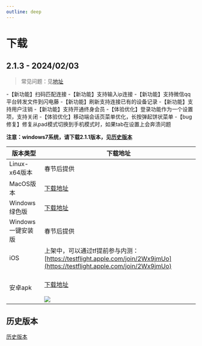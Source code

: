 ```yaml
---
outline: deep
---
```


# 下载

## 2.1.3 - 2024/02/03

> 常见问题：见[地址](/qa.html)

-【新功能】扫码匹配连接
-【新功能】支持输入ip连接
-【新功能】支持微信qq平台转发文件到闪电藤
-【新功能】刷新支持连接已有的设备记录
-【新功能】支持用户注销
-【新功能】支持开通终身会员
-【体验优化】登录功能作为一个设置项，支持关闭
-【体验优化】移动端会话页菜单优化，长按弹起饼状菜单
-【bug修复】修复从pad模式切换到手机模式时，如果tab在设置上会奔溃问题

**注意：windows7系统，请下载2.1.1版本，见[历史版本](history.html)**

| 版本类型         | 下载地址                                                                                                                                                             |
  | ------------ |------------------------------------------------------------------------------------------------------------------------------------------------------------------|
  | Linux-x64版本  | 春节后提供                                                                                                                                                            |
  | MacOS版本      | [下载地址](https://cdn.zishu.life/2.1.3/sdt-2.1.3-macos.zip)                                                                                                         |
  | Windows绿色版   | [下载地址](https://cdn.zishu.life/2.1.3/sdt-2.1.3-windows.zip)                                                                                                       |
  | Windows一键安装版 | 春节后提供                                                                                                                                                            |
  | iOS          | 上架中，可以通过tf提前参与内测：[https://testflight.apple.com/join/2Wx9jmUo](https://testflight.apple.com/join/2Wx9jmUo)  |
  | 安卓apk        | <br/>[下载地址](https://cdn.zishu.life/2.1.3/sdt-2.1.3.apk)<br/><br/>![](https://cdn.zishu.life/2.1.3/qr-2.1.3-apk.png)                                              |

## 历史版本

[历史版本](history.html)
